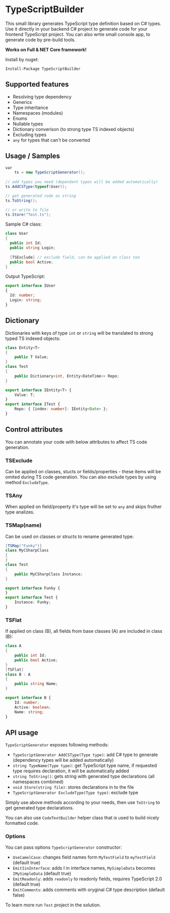 # TypeScriptBuilder

This small library generates TypeScript type definition based on C# types.
Use it directly in your backend C# project to generate code for your frontend TypeScript project.
You can also wrtie small console app, to generate code by pre-build tools.

<b>Works on Full & NET Core framework!</b>

Install by nuget:
```
Install-Package TypeScriptBuilder
```

## Supported features
- Resolving type dependency
- Generics
- Type inheritance
- Namespaces (modules)
- Enums
- Nullable types
- Dictionary converison (to strong type TS indexed objects)
- Excluding types
- `any` for types that can't be converted

## Usage / Samples
```cs
var
    ts = new TypeScriptGenerator();
    
// add types you need (dependant types will be added automatically)
ts.AddCSType(typeof(User));

// get generated code as string
ts.ToString();

// or write to file
ts.Store("Test.ts");
```
Sample C# class:
```cs
class User 
{
  public int Id;
  public string Login;
  
  [TSExclude] // exclude field, can be applied on class too
  public bool Active;
}
```
Output TypeScript:
```ts
export interface IUser
{
  Id: number;
  Login: string;
}
```

## Dictionary

Dictionaries with keys of type `int` or `string` will be translated to strong typed TS indexed objects:
```cs
class Entity<T>
{
    public T Value;
}
class Test 
{
    public Dictionary<int, Entity<DateTime>> Repo;
}
```
```ts
export interface IEntity<T> {
    Value: T;
}
export interface ITest {
    Repo: { [index: number]: IEntity<Date> };
}

```
## Control attributes

You can annotate your code with below attributes to affect TS code generation.

### TSExclude
Can be applied on classes, stucts or fields/properties - these items will be omited during TS code generation.
You can also exclude types by using method `ExcludeType`.

### TSAny
When applied on field/property it's type will be set to `any` and skips fruther type analizes.

### TSMap(name)
Can be used on classes or structs to rename generated type:
```cs
[TSMap("Funky")]
class MyCSharpClass
{
}
class Test 
{
    public MyCSharpClass Instance;
}
```
```ts
export interface Funky {
}
export interface Test {
    Instance: Funky;
}
```

### TSFlat
If applied on class (B), all fields from base classes (A) are included in class (B):
```cs
class A
{
    public int Id;
    public bool Active;
}
[TSFlat]
class B : A
{
    public string Name;
}
```
```ts
export interface B {
    Id: number;
    Active: boolean;
    Name: string;
}
```

## API usage

`TypeScriptGenerator` exposes following methods:
- `TypeScriptGenerator AddCSType(Type type)`: add C# type to generate (dependency types will be added automatically)
- `string TypeName(Type type)`: get TypeScript type name, if requested type requires declaration, it will be automatically added
- `string ToString()`: gets string with generated type declarations (all namespaces combined)
- `void Store(string file)`: stores declarations in to the file
- `TypeScriptGenerator ExcludeType(Type type)`: exclude type

Simply use above methods according to your needs, then use `ToString` to get generated type declarations.

You can also use `CodeTextBuilder` helper class that is used to build nicely formatted code.

### Options

You can pass options `TypeScriptGenerator` constructor:

- `UseCamelCase`: changes field names form `MyTestField` to `myTestField` (default true)
- `EmitIinInterface`: adds I in interface names, `MySimpleData` becomes `IMySimpleData` (default true)
- `EmitReadonly`: adds `readonly` to readonly fields, requires TypeScript 2.0 (default true)
- `EmitComments`: adds comments with oryginal C# type description (default false)

To learn more run `Test` project in the solution.
